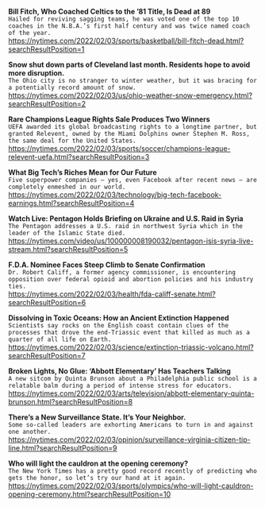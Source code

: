 **Bill Fitch, Who Coached Celtics to the ’81 Title, Is Dead at 89**\
`Hailed for reviving sagging teams, he was voted one of the top 10 coaches in the N.B.A.’s first half century and was twice named coach of the year.`\
https://nytimes.com/2022/02/03/sports/basketball/bill-fitch-dead.html?searchResultPosition=1

**Snow shut down parts of Cleveland last month. Residents hope to avoid more disruption.**\
`The Ohio city is no stranger to winter weather, but it was bracing for a potentially record amount of snow.`\
https://nytimes.com/2022/02/03/us/ohio-weather-snow-emergency.html?searchResultPosition=2

**Rare Champions League Rights Sale Produces Two Winners**\
`UEFA awarded its global broadcasting rights to a longtime partner, but granted Relevent, owned by the Miami Dolphins owner Stephen M. Ross, the same deal for the United States.`\
https://nytimes.com/2022/02/03/sports/soccer/champions-league-relevent-uefa.html?searchResultPosition=3

**What Big Tech’s Riches Mean for Our Future**\
`Five superpower companies — yes, even Facebook after recent news — are completely enmeshed in our world.`\
https://nytimes.com/2022/02/03/technology/big-tech-facebook-earnings.html?searchResultPosition=4

**Watch Live: Pentagon Holds Briefing on Ukraine and U.S. Raid in Syria**\
`The Pentagon addresses a U.S. raid in northwest Syria which in the leader of the Islamic State died.`\
https://nytimes.com/video/us/100000008190032/pentagon-isis-syria-live-stream.html?searchResultPosition=5

**F.D.A. Nominee Faces Steep Climb to Senate Confirmation**\
`Dr. Robert Califf, a former agency commissioner, is encountering opposition over federal opioid and abortion policies and his industry ties.`\
https://nytimes.com/2022/02/03/health/fda-califf-senate.html?searchResultPosition=6

**Dissolving in Toxic Oceans: How an Ancient Extinction Happened**\
`Scientists say rocks on the English coast contain clues of the processes that drove the end-Triassic event that killed as much as a quarter of all life on Earth.`\
https://nytimes.com/2022/02/03/science/extinction-triassic-volcano.html?searchResultPosition=7

**Broken Lights, No Glue: ‘Abbott Elementary’ Has Teachers Talking**\
`A new sitcom by Quinta Brunson about a Philadelphia public school is a relatable balm during a period of intense stress for educators.`\
https://nytimes.com/2022/02/03/arts/television/abbott-elementary-quinta-brunson.html?searchResultPosition=8

**There’s a New Surveillance State. It’s Your Neighbor.**\
`Some so-called leaders are exhorting Americans to turn in and against one another.`\
https://nytimes.com/2022/02/03/opinion/surveillance-virginia-citizen-tip-line.html?searchResultPosition=9

**Who will light the cauldron at the opening ceremony?**\
`The New York Times has a pretty good record recently of predicting who gets the honor, so let’s try our hand at it again.`\
https://nytimes.com/2022/02/03/sports/olympics/who-will-light-cauldron-opening-ceremony.html?searchResultPosition=10

